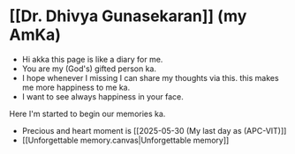 # [[Dr. Dhivya Gunasekaran]] (my AmKa)
- Hi akka this page is like a diary for me.
- You are my (God's) gifted person ka. 
- I hope whenever I missing I can share my thoughts via this. this makes me more happiness to me ka.
- I want to see always happiness in your face.

Here I'm started to begin our memories ka.
- Precious and heart moment is [[2025-05-30 (My last day as (APC-VIT)]]
- [[Unforgettable memory.canvas|Unforgettable memory]]



